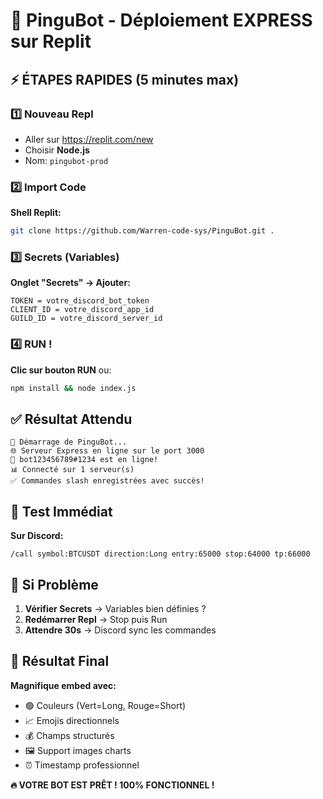# 🚀 PinguBot - Déploiement EXPRESS sur Replit

## ⚡ ÉTAPES RAPIDES (5 minutes max)

### 1️⃣ Nouveau Repl
- Aller sur https://replit.com/new
- Choisir **Node.js**
- Nom: `pingubot-prod`

### 2️⃣ Import Code
**Shell Replit:**
```bash
git clone https://github.com/Warren-code-sys/PinguBot.git .
```

### 3️⃣ Secrets (Variables)
**Onglet "Secrets" → Ajouter:**
```
TOKEN = votre_discord_bot_token
CLIENT_ID = votre_discord_app_id
GUILD_ID = votre_discord_server_id
```

### 4️⃣ RUN !
**Clic sur bouton RUN** ou:
```bash
npm install && node index.js
```

## ✅ Résultat Attendu
```
🚀 Démarrage de PinguBot...
🌐 Serveur Express en ligne sur le port 3000  
🤖 bot123456789#1234 est en ligne!
📊 Connecté sur 1 serveur(s)
✅ Commandes slash enregistrées avec succès!
```

## 🎯 Test Immédiat
**Sur Discord:**
```
/call symbol:BTCUSDT direction:Long entry:65000 stop:64000 tp:66000
```

## 🔧 Si Problème
1. **Vérifier Secrets** → Variables bien définies ?
2. **Redémarrer Repl** → Stop puis Run
3. **Attendre 30s** → Discord sync les commandes

## 🎨 Résultat Final
**Magnifique embed avec:**
- 🟢 Couleurs (Vert=Long, Rouge=Short)
- 📈 Emojis directionnels  
- 💰 Champs structurés
- 🖼️ Support images charts
- ⏰ Timestamp professionnel

**🔥 VOTRE BOT EST PRÊT ! 100% FONCTIONNEL !** 